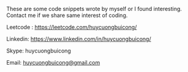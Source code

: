 These are some code snippets wrote by myself or I found interesting.
Contact me if we share same interest of coding. 

Leetcode : https://leetcode.com/huycuongbuicong/

Linkedin:  https://www.linkedin.com/in/huycuongbuicong/

Skype: huycuongbuicong

Email: huycuongbuicong@gmail.com

